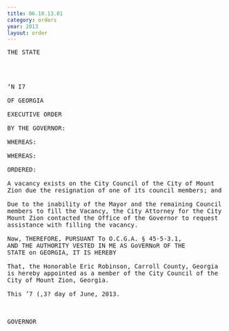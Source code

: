 ```yaml
---
title: 06.10.13.01
category: orders
year: 2013
layout: order
---
```


<pre>THE STATE

   
   

‘N I7

OF GEORGIA

EXECUTIVE ORDER

BY THE GOVERNOR:

WHEREAS:

WHEREAS:

ORDERED:

A vacancy exists on the City Council of the City of Mount
Zion due the resignation of one of its council members; and

Due to the inability of the Mayor and the remaining Council
members to fill the Vacancy, the City Attorney for the City of
Mount Zion contacted the Office of the Governor to request
assistance with filling the vacancy.

Now, THEREFORE, PURSUANT To O.C.G.A. § 45-5-3.1,
AND THE AUTHORITY VESTED IN ME AS GoVERNoR OF THE
STATE on GEORGIA, IT IS HEREBY

That, the Honorable Eric Robinson, Carroll County, Georgia
is hereby appointed as a member of the City Council of the
City of Mount Zion, Georgia.

This ’7 (,3? day of June, 2013.



GOVERNOR

</pre>
